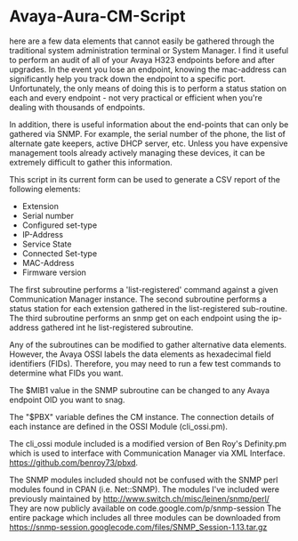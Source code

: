 Avaya-Aura-CM-Script
====================
 here are a few data elements that cannot easily be gathered through the traditional system administration terminal or System Manager. I find it useful to perform an audit of all of your Avaya H323 endpoints before and after upgrades. In the event you lose an endpoint, knowing the mac-address can significantly help you track down the endpoint to a specific port. Unfortunately, the only means of doing this is to perform a status station on each and every endpoint - not very practical or efficient when you're dealing with thousands of endpoints.

In addition, there is useful information about the end-points that can only be gathered via SNMP. For example, the serial number of the phone, the list of alternate gate keepers, active DHCP server, etc. Unless you have expensive management tools already actively managing these devices, it can be extremely difficult to gather this information.

This script in its current form can be used to generate a CSV report of the following elements:

* Extension
* Serial number
* Configured set-type
* IP-Address
* Service State
* Connected Set-type
* MAC-Address
* Firmware version

The first subroutine performs a 'list-registered' command against a given Communication Manager instance. The second subroutine performs a status station for each extension gathered in the list-registered sub-routine. The third subroutine performs an snmp get on each endpoint using the ip-address gathered int he list-registered subroutine.

Any of the subroutines can be modified to gather alternative data elements. However, the Avaya OSSI labels the data elements as hexadecimal field identifiers (FIDs). Therefore, you may need to run a few test commands to determine what FIDs you want.

The $MIB1 value in the SNMP subroutine can be changed to any Avaya endpoint OID you want to snag.

The "$PBX" variable defines the CM instance. The connection details of each instance are defined in the OSSI Module (cli_ossi.pm).

The cli_ossi module included is a modified version of Ben Roy's Definity.pm which is used to interface with Communication Manager via XML Interface. https://github.com/benroy73/pbxd.

The SNMP modules included should not be confused with the SNMP perl modules found in CPAN (i.e. Net::SNMP). The modules I've included were previously maintained by http://www.switch.ch/misc/leinen/snmp/perl/ They are now publicly available on code.google.com/p/snmp-session The entire package which includes all three modules can be downloaded from https://snmp-session.googlecode.com/files/SNMP_Session-1.13.tar.gz
